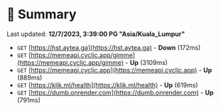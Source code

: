 # 📖 Summary
Last updated: **12/7/2023, 3:39:00 PG "Asia/Kuala_Lumpur"**

- `GET` [https://hst.aytea.ga](https://hst.aytea.ga) - **Down** (172ms)
- `GET` [https://memeapi.cyclic.app/gimme](https://memeapi.cyclic.app/gimme) - **Up** (3109ms)
- `GET` [https://memeapi.cyclic.app](https://memeapi.cyclic.app) - **Up** (889ms)
- `GET` [https://klik.ml/health](https://klik.ml/health) - **Up** (619ms)
- `GET` [https://dumb.onrender.com](https://dumb.onrender.com) - **Up** (791ms)
